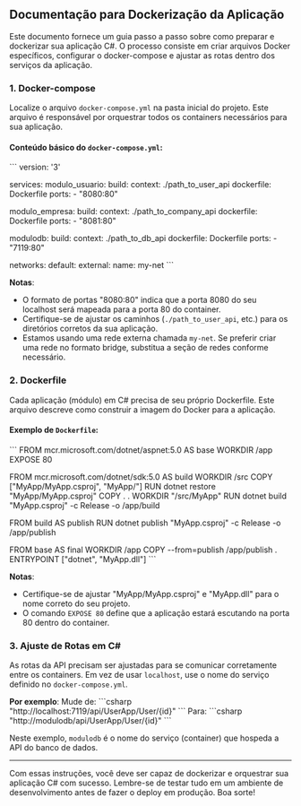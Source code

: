 ## Documentação para Dockerização da Aplicação

Este documento fornece um guia passo a passo sobre como preparar e dockerizar sua aplicação C#. O processo consiste em criar arquivos Docker específicos, configurar o docker-compose e ajustar as rotas dentro dos serviços da aplicação.

### 1. Docker-compose
Localize o arquivo `docker-compose.yml` na pasta inicial do projeto. Este arquivo é responsável por orquestrar todos os containers necessários para sua aplicação.

#### Conteúdo básico do `docker-compose.yml`:
\```
version: '3'

services:
  modulo_usuario:
    build:
      context: ./path_to_user_api
      dockerfile: Dockerfile
    ports:
      - "8080:80"

  modulo_empresa:
    build:
      context: ./path_to_company_api
      dockerfile: Dockerfile
    ports:
      - "8081:80"

  modulodb:
    build:
      context: ./path_to_db_api
      dockerfile: Dockerfile
    ports:
      - "7119:80"

networks:
  default:
    external:
      name: my-net
\```

**Notas**:
- O formato de portas "8080:80" indica que a porta 8080 do seu localhost será mapeada para a porta 80 do container.
- Certifique-se de ajustar os caminhos (`./path_to_user_api`, etc.) para os diretórios corretos da sua aplicação.
- Estamos usando uma rede externa chamada `my-net`. Se preferir criar uma rede no formato bridge, substitua a seção de redes conforme necessário.

### 2. Dockerfile
Cada aplicação (módulo) em C# precisa de seu próprio Dockerfile. Este arquivo descreve como construir a imagem do Docker para a aplicação.

#### Exemplo de `Dockerfile`:
\```
FROM mcr.microsoft.com/dotnet/aspnet:5.0 AS base
WORKDIR /app
EXPOSE 80

FROM mcr.microsoft.com/dotnet/sdk:5.0 AS build
WORKDIR /src
COPY ["MyApp/MyApp.csproj", "MyApp/"]
RUN dotnet restore "MyApp/MyApp.csproj"
COPY . .
WORKDIR "/src/MyApp"
RUN dotnet build "MyApp.csproj" -c Release -o /app/build

FROM build AS publish
RUN dotnet publish "MyApp.csproj" -c Release -o /app/publish

FROM base AS final
WORKDIR /app
COPY --from=publish /app/publish .
ENTRYPOINT ["dotnet", "MyApp.dll"]
\```

**Notas**:
- Certifique-se de ajustar "MyApp/MyApp.csproj" e "MyApp.dll" para o nome correto do seu projeto.
- O comando `EXPOSE 80` define que a aplicação estará escutando na porta 80 dentro do container.

### 3. Ajuste de Rotas em C#
As rotas da API precisam ser ajustadas para se comunicar corretamente entre os containers. Em vez de usar `localhost`, use o nome do serviço definido no `docker-compose.yml`.

**Por exemplo**:
Mude de:
\```csharp
"http://localhost:7119/api/UserApp/User/{id}"
\```
Para:
\```csharp
"http://modulodb/api/UserApp/User/{id}"
\```

Neste exemplo, `modulodb` é o nome do serviço (container) que hospeda a API do banco de dados.

---

Com essas instruções, você deve ser capaz de dockerizar e orquestrar sua aplicação C# com sucesso. Lembre-se de testar tudo em um ambiente de desenvolvimento antes de fazer o deploy em produção. Boa sorte!
